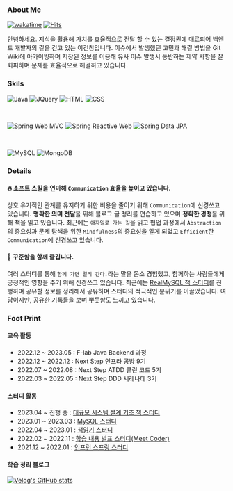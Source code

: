 
### About Me

[![wakatime](https://wakatime.com/badge/user/90b119ca-80b9-4368-a9d2-3404cc5dd55b.svg)](https://wakatime.com/@90b119ca-80b9-4368-a9d2-3404cc5dd55b)
[![Hits](https://hits.seeyoufarm.com/api/count/incr/badge.svg?url=https%3A%2F%2Fgithub.com%2FImaspear&count_bg=%239A9B9A&title_bg=%23555555&icon=&icon_color=%23E7E7E7&title=hits&edge_flat=false)](https://hits.seeyoufarm.com)

안녕하세요. 지식을 활용해 가치를 효율적으로 전달 할 수 있는 결정권에 매료되어 백엔드 개발자의 길을 걷고 있는 이건창입니다. 이슈에서 발생했던 고민과 해결 방법을 Git Wiki에 아카이빙하며 저장된 정보를 이용해 유사 이슈 발생시 동반하는 제약 사항을 잘 회피하며 문제를 효율적으로 해결하고 있습니다.


### Skils

![Java](https://img.shields.io/badge/Java-ED8B00?style=for-the-badge&logo=openjdk&logoColor=white)
![JQuery](https://img.shields.io/badge/jQuery-0769AD?style=for-the-badge&logo=jquery&logoColor=white)
![HTML](https://img.shields.io/badge/HTML-239120?style=for-the-badge&logo=html5&logoColor=white)
![CSS](https://img.shields.io/badge/CSS-239120?&style=for-the-badge&logo=css3&logoColor=white)

<br>

![Spring Web MVC](https://img.shields.io/badge/Spring%20Web%20MVC-6DB33F?style=for-the-badge&logo=spring&logoColor=white)
![Spring Reactive Web](https://img.shields.io/badge/Spring%20Reactive%20Web-6DB33F?style=for-the-badge&logo=spring&logoColor=white)
![Spring Data JPA](https://img.shields.io/badge/Spring%20Data%20JPA-6DB33F?style=for-the-badge&logo=spring&logoColor=white)

<br>

![MySQL](https://img.shields.io/badge/MySQL-00000F?style=for-the-badge&logo=mysql&logoColor=white)
![MongoDB](https://img.shields.io/badge/MongoDB-4EA94B?style=for-the-badge&logo=mongodb&logoColor=white)

### Details

#### 🔥 소프트 스킬을 연마해 `Communication` 효율을 높이고 있습니다.

상호 유기적인 관계를 유지하기 위한 비용을 줄이기 위해 `Communication`에 신경쓰고 있습니다. **명확한 의미 전달**을 위해 블로그 글 정리를 연습하고 있으며 **정확한 경청**을 위해 책을 읽고 있습니다. 최근에는  `애자일로 가는 길`을 읽고 협업 과정에서 `Abstraction`의 중요성과 문제 탐색을 위한 `Mindfulness`의 중요성을 알게 되었고 `Efficient`한 `Communication`에 신경쓰고 있습니다.


#### 🙏 꾸준함을 함께 즐깁니다.


여러 스터디를 통해 `함께 가면 멀리 간다.`라는 말을 몸소 경험했고, 함께하는 사람들에게 긍정적인 영향을 주기 위해 신경쓰고 있습니다.  최근에는 [RealMySQL 책 스터디](https://www.craft.do/s/tLDOBpVJGDv8XM)를 진행하며 공유할 정보를 정리해서 공유하며 스터디의 적극적인 분위기를 이끌었습니다. 여담이지만, 공유한 기록들을 보며 뿌듯함도 느끼고 있습니다.


### Foot Print

#### 교육 활동

- 2022.12 ~ 2023.05 : F-lab Java Backend 과정
- 2022.12 ~ 2022.12 : Next Step 인프라 공방 9기
- 2022.07 ~ 2022.08 : Next Step ATDD 클린 코드 5기
- 2022.03 ~ 2022.05 : Next Step DDD 세레나데 3기

#### 스터디 활동

- 2023.04 ~ 진행 중 : [대규모 시스템 설계 기초 책 스터디](https://github.com/this-is-spear/system-design-interview/wiki)
- 2023.01 ~ 2023.03 : [MySQL 스터디](https://www.craft.do/s/tLDOBpVJGDv8XM)
- 2022.04 ~ 2023.01 : [책읽기 스터디](https://github.com/Stacked-Book)
- 2022.02 ~ 2022.11 : [학습 내용 발표 스터디(Meet Coder)](https://github.com/Meet-Coder-Study/posting-review/pulls?q=is%3Apr+author%3Athis-is-spear+is%3Aclosed+)
- 2021.12 ~ 2022.01 : [인프런 스프링 스터디](https://www.craft.do/s/dxzyRZGaX0ayiB)

#### 학습 정리 블로그

[![Velog's GitHub stats](https://velog-readme-stats.vercel.app/api/list?name=this-is-spear)](https://velog.io/@this-is-spear) 

